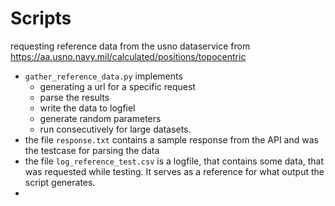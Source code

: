 # Scripts

requesting reference data from the usno dataservice from https://aa.usno.navy.mil/calculated/positions/topocentric 


- ```gather_reference_data.py``` implements
    - generating a url for a specific request
    - parse the results
    - write the data to logfiel
    - generate random parameters
    - run consecutively for large datasets.
- the file ```response.txt``` contains a sample response from the API and was the testcase for parsing the data
- the file ```log_reference_test.csv``` is a logfile, that contains some data, that was requested while testing. It serves as a reference for what output the script generates.
- 